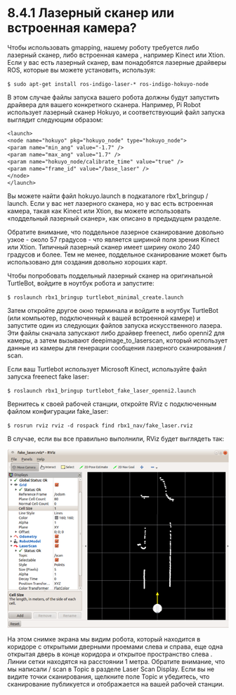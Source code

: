 # 8.4.1 Лазерный сканер или встроенная камера?

Чтобы использовать gmapping, нашему роботу требуется либо лазерный сканер, либо встроенная камера , например Kinect или Xtion. Если у вас есть лазерный сканер, вам понадобятся лазерные драйверы ROS, которые вы можете установить, используя:

`$ sudo apt-get install ros-indigo-laser-* ros-indigo-hokuyo-node`

В этом случае файлы запуска вашего робота должны будут запустить драйвера для вашего конкретного сканера. Например, Pi Robot использует лазерный сканер Hokuyo, и соответствующий файл запуска выглядит следующим образом:

```text
<launch>
<node name="hokuyo" pkg="hokuyo_node" type="hokuyo_node">
<param name="min_ang" value="-1.7" />
<param name="max_ang" value="1.7" />
<param name="hokuyo_node/calibrate_time" value="true" />
<param name="frame_id" value="/base_laser" />
</node>
</launch>
```

Вы можете найти файл hokuyo.launch в подкаталоге rbx1\_bringup / launch. Если у вас нет лазерного сканера, но у вас есть встроенная камера, такая как Kinect или Xtion, вы можете использовать «поддельный лазерный сканер», как описано в предыдущем разделе. 

Обратите внимание, что поддельное лазерное сканирование довольно узкое - около 57 градусов - что является шириной поля зрения Kinect или Xtion. Типичный лазерный сканер имеет ширину около 240 градусов и более. Тем не менее, поддельное сканирование может быть использовано для создания довольно хороших карт. 

Чтобы попробовать поддельный лазерный сканер на оригинальной TurtleBot, войдите в ноутбук робота и запустите:

`$ roslaunch rbx1_bringup turtlebot_minimal_create.launch`

Затем откройте другое окно терминала и войдите в ноутбук TurtleBot \(или компьютер, подключенный к вашей встроенной камере\) и запустите один из следующих файлов запуска искусственного лазера. Эти файлы сначала запускают либо драйвер freenect, либо openni2 для камеры, а затем вызывают  deepimage\_to\_laserscan, который использует данные  из камеры для генерации сообщения лазерного сканирования  / scan. 

Если ваш Turtlebot использует Microsoft Kinect, используйте файл запуска freenect fake laser:

`$ roslaunch rbx1_bringup turtlebot_fake_laser_openni2.launch` 

Вернитесь к своей рабочей станции, откройте RViz с подключенным файлом конфигурации fake\_laser:

`$ rosrun rviz rviz -d rospack find rbx1_nav/fake_laser.rviz`

В случае, если вы все правильно выполнили, RViz будет выглядеть так:

![](../../.gitbook/assets/snimok-ekrana-2020-06-12-v-22.59.38.png)

На этом снимке экрана мы видим робота, который находится в коридоре с открытыми дверными проемами слева и справа, еще одна открытая дверь в конце коридора и открытое пространство слева . Линии сетки находятся на расстоянии 1 метра. Обратите внимание, что мы написали / scan  в  Topic в разделе Laser Scan Display. Если вы не видите точки сканирования, щелкните поле Topic и убедитесь, что сканирование публикуется и отображается на вашей рабочей станции.

